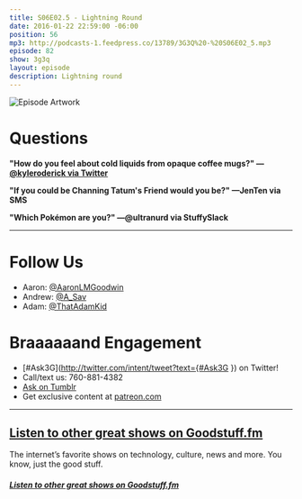 ```yaml
---
title: S06E02.5 - Lightning Round
date: 2016-01-22 22:59:00 -06:00
position: 56
mp3: http://podcasts-1.feedpress.co/13789/3G3Q%20-%20S06E02_5.mp3
episode: 82
show: 3g3q
layout: episode
description: Lightning round
---
```


![Episode Artwork][1]

# Questions

**"How do you feel about cold liquids from opaque coffee mugs?" —[@kyleroderick via Twitter][2]**

**"If you could be Channing Tatum's Friend would you be?" —JenTen via SMS**

**"Which Pokémon are you?" —@ultranurd via StuffySlack**

***

# Follow Us
* Aaron: [@AaronLMGoodwin](http://twitter.com/aaronlmgoodwin)
* Andrew: [@A_Sav](http://twitter.com/a_sav)
* Adam: [@ThatAdamKid](http://twitter.com/thatadamkid)

# Braaaaaand Engagement
* [#Ask3G](http://twitter.com/intent/tweet?text={#Ask3G }) on Twitter!
* Call/text us: 760-881-4382
* [Ask on Tumblr](http://3g3q.co/ask)
* Get exclusive content at [patreon.com](http://www.patreon.com/3g3q)

***

## [Listen to other great shows on Goodstuff.fm](http://goodstuff.fm/)
The internet’s favorite shows on technology, culture, news and more. You know, just the good stuff.

#####  [Listen to other great shows on Goodstuff.fm][8]

[1]: http://l.gdwn.co/1efcJ.jpg
[2]: https://twitter.com/45019724/status/687369814281605121
[3]: http://www.thiswillneverair.com/29
[4]: http://twitter.com/aaronlmgoodwin
[5]: http://twitter.com/a_sav
[6]: http://twitter.com/thatadamkid
[7]: http://www.patreon.com/3g3q
[8]: http://goodstuff.fm/3g3q/
